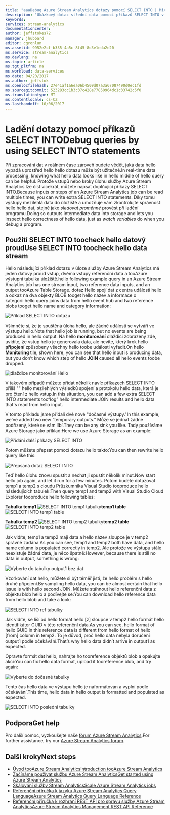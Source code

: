 ```yaml
---
title: "aaaDebug Azure Stream Analytics dotazy pomocí SELECT INTO | Microsoft Docs"
description: "Ukázkový dotaz střední data pomocí příkazů SELECT INTO v Stream Analytics"
keywords: 
services: stream-analytics
documentationcenter: 
author: jeffstokes72
manager: jhubbard
editor: cgronlun
ms.assetid: 9952e2cf-b335-4a5c-8f45-8d3e1eda2e20
ms.service: stream-analytics
ms.devlang: na
ms.topic: article
ms.tgt_pltfrm: na
ms.workload: data-services
ms.date: 04/20/2017
ms.author: jeffstok
ms.openlocfilehash: 27e41af1a6ea06b4509d07a3a67087490d0ec1fd
ms.sourcegitcommit: 523283cc1b3c37c428e77850964dc1c33742c5f0
ms.translationtype: MT
ms.contentlocale: cs-CZ
ms.lasthandoff: 10/06/2017
---
```

# <a name="debug-queries-by-using-select-into-statements"></a><span data-ttu-id="16b69-103">Ladění dotazy pomocí příkazů SELECT INTO</span><span class="sxs-lookup"><span data-stu-id="16b69-103">Debug queries by using SELECT INTO statements</span></span>

<span data-ttu-id="16b69-104">Při zpracování dat v reálném čase zároveň budete vědět, jaká data hello vypadá uprostřed hello hello dotazu může být užitečné.</span><span class="sxs-lookup"><span data-stu-id="16b69-104">In real-time data processing, knowing what hello data looks like in hello middle of hello query can be helpful.</span></span> <span data-ttu-id="16b69-105">Protože vstupů nebo kroky úlohu služby Azure Stream Analytics lze číst vícekrát, můžete napsat doplňující příkazy SELECT INTO.</span><span class="sxs-lookup"><span data-stu-id="16b69-105">Because inputs or steps of an Azure Stream Analytics job can be read multiple times, you can write extra SELECT INTO statements.</span></span> <span data-ttu-id="16b69-106">Díky tomu výstupy mezilehlá data do úložiště a umožňuje vám zkontrolujte správnost hello hello dat, stejně jako *sledovat proměnné* provést při ladění programu.</span><span class="sxs-lookup"><span data-stu-id="16b69-106">Doing so outputs intermediate data into storage and lets you inspect hello correctness of hello data, just as *watch variables* do when you debug a program.</span></span>

## <a name="use-select-into-toocheck-hello-data-stream"></a><span data-ttu-id="16b69-107">Použití SELECT INTO toocheck hello datový proud</span><span class="sxs-lookup"><span data-stu-id="16b69-107">Use SELECT INTO toocheck hello data stream</span></span>

<span data-ttu-id="16b69-108">Hello následující příklad dotazu v úloze služby Azure Stream Analytics má jeden datový proud vstup, dvěma vstupy referenční data a tooAzure výstupní tabulka úložiště.</span><span class="sxs-lookup"><span data-stu-id="16b69-108">hello following example query in an Azure Stream Analytics job has one stream input, two reference data inputs, and an output tooAzure Table Storage.</span></span> <span data-ttu-id="16b69-109">dotaz Hello spojí dat z centra událostí hello a odkaz na dva objekty BLOB tooget hello název a informace o kategorii:</span><span class="sxs-lookup"><span data-stu-id="16b69-109">hello query joins data from hello event hub and two reference blobs tooget hello name and category information:</span></span>

![Příklad SELECT INTO dotazu](./media/stream-analytics-select-into/stream-analytics-select-into-query1.png)

<span data-ttu-id="16b69-111">Všimněte si, že je spuštěná úloha hello, ale žádné události se vytváří ve výstupu hello.</span><span class="sxs-lookup"><span data-stu-id="16b69-111">Note that hello job is running, but no events are being produced in hello output.</span></span> <span data-ttu-id="16b69-112">Na hello **monitorování** dlaždici zobrazeny zde, uvidíte, že vstup hello je generovala data, ale nevíte, který krok hello **připojení** způsobeny všechny hello toobe události vyřadit.</span><span class="sxs-lookup"><span data-stu-id="16b69-112">On hello **Monitoring** tile, shown here, you can see that hello input is producing data, but you don’t know which step of hello **JOIN** caused all hello events toobe dropped.</span></span>

![dlaždice monitorování Hello](./media/stream-analytics-select-into/stream-analytics-select-into-monitor.png)
 
<span data-ttu-id="16b69-114">V takovém případě můžete přidat několik navíc příkazech SELECT INTO příliš "" hello mezilehlých výsledků spojení a protokolu hello data, která je pro čtení z hello vstup.</span><span class="sxs-lookup"><span data-stu-id="16b69-114">In this situation, you can add a few extra SELECT INTO statements too“log” hello intermediate JOIN results and hello data that's read from hello input.</span></span>

<span data-ttu-id="16b69-115">V tomto příkladu jsme přidali dvě nové "dočasné výstupy."</span><span class="sxs-lookup"><span data-stu-id="16b69-115">In this example, we've added two new “temporary outputs.”</span></span> <span data-ttu-id="16b69-116">Může se jednat žádné podřízený, které se vám líbí.</span><span class="sxs-lookup"><span data-stu-id="16b69-116">They can be any sink you like.</span></span> <span data-ttu-id="16b69-117">Tady používáme Azure Storage jako příklad:</span><span class="sxs-lookup"><span data-stu-id="16b69-117">Here we use Azure Storage as an example:</span></span>

![Přidání další příkazy SELECT INTO](./media/stream-analytics-select-into/stream-analytics-select-into-outputs.png)

<span data-ttu-id="16b69-119">Potom můžete přepsat pomocí dotazu hello takto:</span><span class="sxs-lookup"><span data-stu-id="16b69-119">You can then rewrite hello query like this:</span></span>

![Přepsaná dotaz SELECT INTO](./media/stream-analytics-select-into/stream-analytics-select-into-query2.png)

<span data-ttu-id="16b69-121">Teď hello úlohu znovu spustit a nechat ji spustit několik minut.</span><span class="sxs-lookup"><span data-stu-id="16b69-121">Now start hello job again, and let it run for a few minutes.</span></span> <span data-ttu-id="16b69-122">Potom budete dotazovat temp1 a temp2 s cloudu Průzkumníka Visual Studio tooproduce hello následujících tabulek:</span><span class="sxs-lookup"><span data-stu-id="16b69-122">Then query temp1 and temp2 with Visual Studio Cloud Explorer tooproduce hello following tables:</span></span>

<span data-ttu-id="16b69-123">**Tabulka temp1**
![SELECT INTO temp1 tabulky](./media/stream-analytics-select-into/stream-analytics-select-into-temp-table-1.png)</span><span class="sxs-lookup"><span data-stu-id="16b69-123">**temp1 table**
![SELECT INTO temp1 table](./media/stream-analytics-select-into/stream-analytics-select-into-temp-table-1.png)</span></span>

<span data-ttu-id="16b69-124">**Tabulka temp2**
![SELECT INTO temp2 tabulky](./media/stream-analytics-select-into/stream-analytics-select-into-temp-table-2.png)</span><span class="sxs-lookup"><span data-stu-id="16b69-124">**temp2 table**
![SELECT INTO temp2 table](./media/stream-analytics-select-into/stream-analytics-select-into-temp-table-2.png)</span></span>

<span data-ttu-id="16b69-125">Jak vidíte, temp1 a temp2 mají data a hello název sloupce je v temp2 správně zadána.</span><span class="sxs-lookup"><span data-stu-id="16b69-125">As you can see, temp1 and temp2 both have data, and hello name column is populated correctly in temp2.</span></span> <span data-ttu-id="16b69-126">Ale protože ve výstupu stále neexistuje žádná data, je něco špatně:</span><span class="sxs-lookup"><span data-stu-id="16b69-126">However, because there is still no data in output, something is wrong:</span></span>

![Vyberte do tabulky output1 bez dat](./media/stream-analytics-select-into/stream-analytics-select-into-out-table-1.png)

<span data-ttu-id="16b69-128">Vzorkování dat hello, můžete si být téměř jisti, že hello problém s hello druhé připojení.</span><span class="sxs-lookup"><span data-stu-id="16b69-128">By sampling hello data, you can be almost certain that hello issue is with hello second JOIN.</span></span> <span data-ttu-id="16b69-129">Můžete stáhnout hello referenční data z objektu blob hello a podívejte se:</span><span class="sxs-lookup"><span data-stu-id="16b69-129">You can download hello reference data from hello blob and take a look:</span></span>

![SELECT INTO ref tabulky](./media/stream-analytics-select-into/stream-analytics-select-into-ref-table-1.png)

<span data-ttu-id="16b69-131">Jak vidíte, se liší od hello formát hello [z] sloupce v temp2 hello formát hello identifikátor GUID v této referenční data.</span><span class="sxs-lookup"><span data-stu-id="16b69-131">As you can see, hello format of hello GUID in this reference data is different from hello format of hello [from] column in temp2.</span></span> <span data-ttu-id="16b69-132">To je důvod, proč hello data nebyla doručení output1 podle očekávání.</span><span class="sxs-lookup"><span data-stu-id="16b69-132">That’s why hello data didn’t arrive in output1 as expected.</span></span>

<span data-ttu-id="16b69-133">Opravte formát dat hello, nahrajte ho tooreference objektů blob a opakujte akci:</span><span class="sxs-lookup"><span data-stu-id="16b69-133">You can fix hello data format, upload it tooreference blob, and try again:</span></span>

![Vyberte do dočasné tabulky](./media/stream-analytics-select-into/stream-analytics-select-into-ref-table-2.png)

<span data-ttu-id="16b69-135">Tento čas hello data ve výstupu hello je naformátován a vyplní podle očekávání.</span><span class="sxs-lookup"><span data-stu-id="16b69-135">This time, hello data in hello output is formatted and populated as expected.</span></span>

![SELECT INTO poslední tabulky](./media/stream-analytics-select-into/stream-analytics-select-into-final-table.png)


## <a name="get-help"></a><span data-ttu-id="16b69-137">Podpora</span><span class="sxs-lookup"><span data-stu-id="16b69-137">Get help</span></span>

<span data-ttu-id="16b69-138">Pro další pomoc, vyzkoušejte naše [fórum Azure Stream Analytics](https://social.msdn.microsoft.com/Forums/en-US/home?forum=AzureStreamAnalytics).</span><span class="sxs-lookup"><span data-stu-id="16b69-138">For further assistance, try our [Azure Stream Analytics forum](https://social.msdn.microsoft.com/Forums/en-US/home?forum=AzureStreamAnalytics).</span></span>

## <a name="next-steps"></a><span data-ttu-id="16b69-139">Další kroky</span><span class="sxs-lookup"><span data-stu-id="16b69-139">Next steps</span></span>

* [<span data-ttu-id="16b69-140">Úvod tooAzure Stream Analytics</span><span class="sxs-lookup"><span data-stu-id="16b69-140">Introduction tooAzure Stream Analytics</span></span>](stream-analytics-introduction.md)
* [<span data-ttu-id="16b69-141">Začínáme používat službu Azure Stream Analytics</span><span class="sxs-lookup"><span data-stu-id="16b69-141">Get started using Azure Stream Analytics</span></span>](stream-analytics-real-time-fraud-detection.md)
* [<span data-ttu-id="16b69-142">Škálování služby Stream Analytics</span><span class="sxs-lookup"><span data-stu-id="16b69-142">Scale Azure Stream Analytics jobs</span></span>](stream-analytics-scale-jobs.md)
* [<span data-ttu-id="16b69-143">Referenční příručka k jazyku Azure Stream Analytics Query Language</span><span class="sxs-lookup"><span data-stu-id="16b69-143">Azure Stream Analytics Query Language Reference</span></span>](https://msdn.microsoft.com/library/azure/dn834998.aspx)
* [<span data-ttu-id="16b69-144">Referenční příručka k rozhraní REST API pro správu služby Azure Stream Analytics</span><span class="sxs-lookup"><span data-stu-id="16b69-144">Azure Stream Analytics Management REST API Reference</span></span>](https://msdn.microsoft.com/library/azure/dn835031.aspx)


